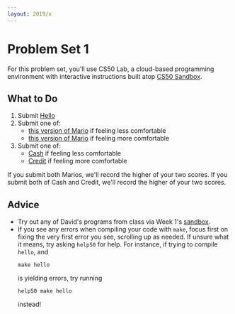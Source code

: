 ```yaml
---
layout: 2019/x
---
```


# Problem Set 1

For this problem set, you'll use CS50 Lab, a cloud-based programming environment with interactive instructions built atop [CS50 Sandbox](https://sandbox.cs50.io/).

## What to Do

1. Submit [Hello](https://lab.cs50.io/cs50/labs/2019/x/hello/)
1. Submit one of:
   * [this version of Mario](https://lab.cs50.io/cs50/labs/2019/x/mario/less/) if feeling less comfortable
   * [this version of Mario](https://lab.cs50.io/cs50/labs/2019/x/mario/more/) if feeling more comfortable
1. Submit one of:
   * [Cash](https://lab.cs50.io/cs50/labs/2019/x/cash/) if feeling less comfortable
   * [Credit](https://lab.cs50.io/cs50/labs/2019/x/credit/) if feeling more comfortable

If you submit both Marios, we'll record the higher of your two scores. If you submit both of Cash and Credit, we'll record the higher of your two scores.

## Advice

* Try out any of David's programs from class via Week 1's [sandbox](https://sandbox.cs50.io/fbe800b2-4c6f-4bf4-8642-a853ee08ce5d).
* If you see any errors when compiling your code with `make`, focus first on fixing the very first error you see, scrolling up as needed. If unsure what it means, try asking `help50` for help. For instance, if trying to compile `hello`, and 
  ```
  make hello
  ```
  is yielding errors, try running
  ```
  help50 make hello
  ```
  instead!
